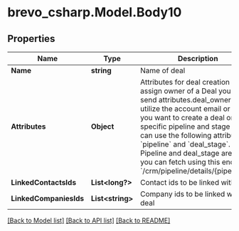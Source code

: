 # brevo_csharp.Model.Body10
## Properties

Name | Type | Description | Notes
------------ | ------------- | ------------- | -------------
**Name** | **string** | Name of deal | 
**Attributes** | **Object** | Attributes for deal creation  To assign owner of a Deal you can send attributes.deal_owner and utilize the account email or ID.  If you want to create a deal on a specific pipeline and stage you can use the following attributes &#x60;pipeline&#x60; and &#x60;deal_stage&#x60;.  Pipeline and deal_stage are ids you can fetch using this endpoint &#x60;/crm/pipeline/details/{pipelineID}&#x60;  | [optional] 
**LinkedContactsIds** | **List&lt;long?&gt;** | Contact ids to be linked with deal | [optional] 
**LinkedCompaniesIds** | **List&lt;string&gt;** | Company ids to be linked with deal | [optional] 

[[Back to Model list]](../README.md#documentation-for-models) [[Back to API list]](../README.md#documentation-for-api-endpoints) [[Back to README]](../README.md)

